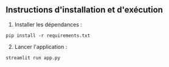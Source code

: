 
## Instructions d'installation et d'exécution

1. Installer les dépendances :
```
pip install -r requirements.txt
```

2. Lancer l'application :
```
streamlit run app.py
```


